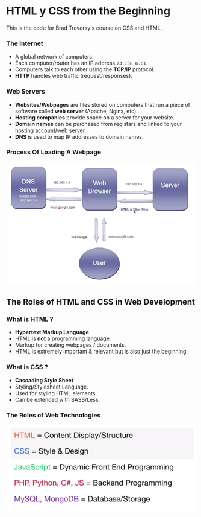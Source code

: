 # HTML y CSS from the Beginning
This is the code for Brad Traversy's course on CSS and HTML. 

### The Internet
* A global network of computers.
* Each computer/router has an IP address `73.158.6.61`.
* Computers talk to each other using the **TCP/IP** protocol.
* **HTTP** handles web traffic (request/responses).

### Web Servers
 - **Websites/Webpages** are files stored on computers that run a piece of software called **web server** (Apache, Nginx, etc).
 - **Hosting companies** provide space on a server for your website.
 - **Domain names** can be purchased from registars and linked to your hosting account/web server.
 - **DNS** is used to map IP addresses to domain names.

### Process Of Loading A Webpage
 ![Process Of Loading a Webpage](./docs/img/how-a-page-loads.png)

## The Roles of HTML and CSS in Web Development

### What is HTML ? 
- **Hypertext Markup Language**
- HTML is __not__ a programming language.
- Markup for creating webpages / documents.
- HTML is extremely important & relevant but is also just the beginning. 
 
### What is CSS ?
- **Cascading Style Sheet**
- Styling/Stylesheet Language.
- Used for styling HTML elements.
- Can be extended with SASS/Less.

### The Roles of Web Technologies
![The Roles of Web Technologies](docs/img/roles-web.png)


